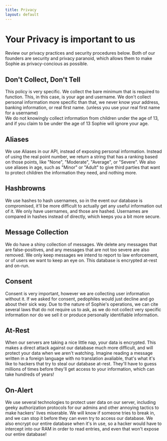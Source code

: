 ```yaml
---
title: Privacy
layout: default
--- 
```


# Your Privacy is important to us
Review our privacy practices and security procedures below. Both of our founders are security and privacy paranoid, which allows them to make Sophie as privacy-concious as possible.

## Don't Collect, Don't Tell
This policy is very specific. We collect the bare minimum that is required to function. This, in this case, is your age and username. We don't collect personal information more specific than that, we never know your address, banking information, or real first name. (unless you use your real first name for a username) <br/>
We do not knowingly collect information from children under the age of 13, and if you claim to be under the age of 13 Sophie will ignore your age.

## Aliases
We use Aliases in our API, instead of exposing personal information. Instead of using the real point number, we return a string that has a ranking based on those points, like "None", "Moderate", "Average", or "Severe". We also use aliases in age, such as "Minor" or "Adult" to give third parties that want to protect children the information they need, and nothing more.

## Hashbrowns
We use hashes to hash usernames, so in the event our database is compromised, it'll be more difficult to actually get any useful information out of it. We only have usernames, and those are hashed. Usernames are compared in hashes instead of directly, which keeps you a bit more secure.

## Message Collection
We do have a shiny collection of messages. We delete any messages that are false-positives, and any messages that are not too severe are also removed. We only keep messages we intend to report to law enforcement, or of users we want to keep an eye on. This database is encrypted at-rest and on-run. 

## Consent
Consent is very important, however we are collecting user information without it. If we asked for consent, pedophiles would just decline and go about their sick way. Due to the nature of Sophie's operations, we can cite several laws that do not require us to ask, as we do not collect very specific information nor do we sell it or produce personally identifiable information.

## At-Rest
When our servers are taking a nice little nap, your data is encrypted. This makes a direct attack against our database much more difficult, and will protect your data when we aren't watching. Imagine reading a message written in a foreign language with no translation avaliable, that's what it's like to hackers that try to steal our database at-rest. They'll have to guess millions of times before they'll get access to your information, which can take hundreds of years!

## On-Alert
We use several technologies to protect user data on our server, including geeky authorization protocols for our admins and other annoying tactics to make hackers' lives miserable. We will know if someone tries to break in, and we can stop it before they can even try to access our database. We also encrypt our entire database when it's in use, so a hacker would have to intercept into our RAM in order to read entries, and even that won't expose our entire database!